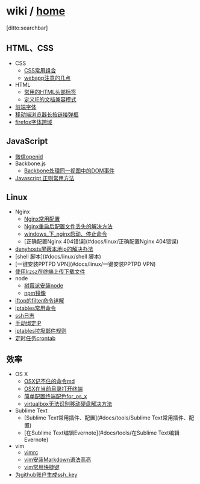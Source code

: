 # wiki / [home]()

[ditto:searchbar]

## HTML、CSS
- CSS
	- [CSS常用组合](#docs/html-css/CSS常用组合)
	- [webapp注意的几点](#docs/html-css/webapp注意的几点)
- HTML
	- [常用的HTML头部标签](#docs/html-css/常用的_html_头部标签)
	- [定义IE的文档兼容模式](#docs/html-css/定义IE的文档兼容模式)
- [前端字体](#docs/html-css/前端字体)
- [移动端浏览器长按链接弹框](#docs/html-css/移动端浏览器长按链接弹框)
- [firefox字体跨域](#docs/html-css/firefox字体跨域)

## JavaScript
- [微信openid](#docs/javascript/微信openid)
- Backbone.js
	- [Backbone处理同一视图中的DOM事件](#docs/javascript/Backbone处理同一视图中的DOM事件)
- [Javascript 正则常用方法](#docs/javascript/Javascript正则常用方法.md)

## Linux
- Nginx
	- [Nginx常用配置](#docs/linux/Nginx常用配置)
	- [Nginx重启后配置文件丢失的解决方法](#docs/linux/Nginx重启后配置文件丢失的解决方法)
	- [windows_下_nginx启动、停止命令](#docs/linux/windows_下_nginx启动、停止命令)
	- [正确配置Nginx 404错误](#docs/linux/正确配置Nginx 404错误)
- [denyhosts屏蔽本地ip的解决办法](#docs/linux/denyhosts屏蔽本地ip的解决办法)
- [shell 脚本](#docs/linux/shell 脚本)
- [一键安装PPTPD VPN](#docs/linux/一键安装PPTPD VPN)
- [使用lrzsz在终端上传下载文件](#docs/linux/使用lrzsz在终端上传下载文件)
- node
	- [树莓派安装node](#docs/linux/树莓派安装node)
	- [npm镜像](#docs/linux/npm镜像)
- [iftop的filter命令详解](#docs/linux/iftop的filter命令详解)
- [iptables常用命令](#docs/linux/iptables常用命令)
- [ssh日志](#docs/linux/ssh日志)
- [手动绑定IP](#docs/linux/手动绑定IP)
- [iptables垃圾邮件规则](#docs/linux/iptables垃圾邮件规则)
- [定时任务crontab](#docs/linux/定时任务crontab)

## 效率
- OS X
	- [OSX记不住的命令md](#docs/tools/OSX记不住的命令md)
	- [OSX在当前目录打开终端](#docs/tools/OSX在当前目录打开终端)
	- [简单配置终端配色for_os_x](#docs/tools/简单配置终端配色for_os_x)
	- [virtualbox无法识别移动硬盘解决方法](#docs/tools/virtualbox无法识别移动硬盘解决方法)
- Sublime Text
	- [Sublime Text常用插件、配置](#docs/tools/Sublime Text常用插件、配置)
	- [在Sublime Text编辑Evernote](#docs/tools/在Sublime Text编辑Evernote)
- vim
	- [vimrc](#docs/tools/vimrc)
	- [vim安装Markdown语法高亮](#docs/tools/vim安装Markdown语法高亮)
	- [vim常用快捷键](#docs/tools/vim常用快捷键)
- [为github账户生成ssh_key](#docs/tools/为github账户生成ssh_key)
